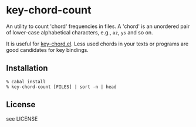 # key-chord-count

An utility to count 'chord' frequencies in files. A 'chord' is an unordered
pair of lower-case alphabetical characters, e.g., `az`, `ys` and so on.

It is useful for [key-chord.el](http://www.emacswiki.org/emacs/KeyChord). Less
used chords in your texts or programs are good candidates for key bindings.

## Installation

```
% cabal install
% key-chord-count [FILES] | sort -n | head
```

## License

see LICENSE
